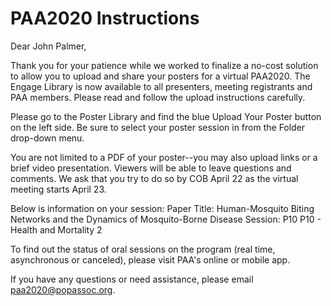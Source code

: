 # PAA2020 Instructions

Dear John Palmer,

Thank you for your patience while we worked to finalize a no-cost solution to allow you to upload and share your posters for a virtual PAA2020. The Engage Library is now available to all presenters, meeting registrants and PAA members. Please read and follow the upload instructions carefully.

Please go to the Poster Library and find the blue Upload Your Poster button on the left side. Be sure to select your poster session in from the Folder drop-down menu.

You are not limited to a PDF of your poster--you may also upload links or a brief video presentation. Viewers will be able to leave questions and comments. We ask that you try to do so by COB April 22 as the virtual meeting starts April 23.

Below is information on your session:
Paper Title: Human-Mosquito Biting Networks and the Dynamics of Mosquito-Borne Disease
Session: P10 P10 - Health and Mortality 2

To find out the status of oral sessions on the program (real time, asynchronous or canceled), please visit PAA's online or mobile app.

If you have any questions or need assistance, please email paa2020@popassoc.org.

